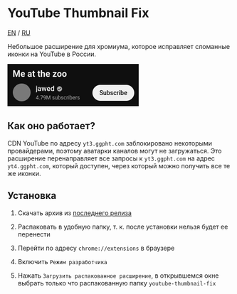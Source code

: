 # YouTube Thumbnail Fix

[EN](README.md) / [RU](README.ru.md)

Небольшое расширение для хромиума, которое исправляет сломанные иконки на YouTube в России.

![thumbnail](thumbnail.png)


## Как оно работает?

CDN YouTube по адресу `yt3.ggpht.com` заблокировано некоторыми провайдерами, поэтому аватарки каналов могут не загружаться. Это расширение перенаправляет все запросы к `yt3.ggpht.com` на адрес `yt4.ggpht.com`, который доступен, через который можно получить все те же иконки.

## Установка

1. Скачать архив из [последнего релиза](https://github.com/gs256/youtube-thumbnail-fix/releases/latest)

2. Распаковать в удобную папку, т. к. после установки нельзя будет ее перенести

3. Перейти по адресу `chrome://extensions` в браузере

3. Включить `Режим разработчика`

5. Нажать `Загрузить распакованное расширение`, в открывшемся окне выбрать только что распакованную папку `youtube-thumbnail-fix`